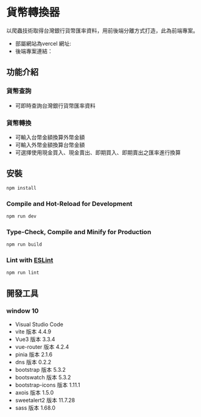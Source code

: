 # 貨幣轉換器
以爬蟲技術取得台灣銀行貨幣匯率資料，用前後端分離方式打造，此為前端專案。
- 部屬網站為vercel 網址: 
- 後端專案連結：

## 功能介紹
### 貨幣查詢
 - 可即時查詢台灣銀行貨幣匯率資料
### 貨幣轉換
 - 可輸入台幣金額換算外幣金額
 - 可輸入外幣金額換算台幣金額
 - 可選擇使用現金買入、現金賣出、即期買入、即期賣出之匯率進行換算

## 安裝

```sh
npm install
```

### Compile and Hot-Reload for Development

```sh
npm run dev
```

### Type-Check, Compile and Minify for Production

```sh
npm run build
```

### Lint with [ESLint](https://eslint.org/)

```sh
npm run lint
```

## 開發工具
### window 10
 - Visual Studio Code
 - vite 版本 4.4.9
 - Vue3 版本 3.3.4
 - vue-router 版本 4.2.4
 - pinia 版本 2.1.6
 - dns 版本 0.2.2
 - bootstrap 版本 5.3.2
 - bootswatch 版本 5.3.2
 - bootstrap-icons 版本 1.11.1
 - axois 版本 1.5.0
 - sweetalert2 版本 11.7.28
 - sass 版本 1.68.0